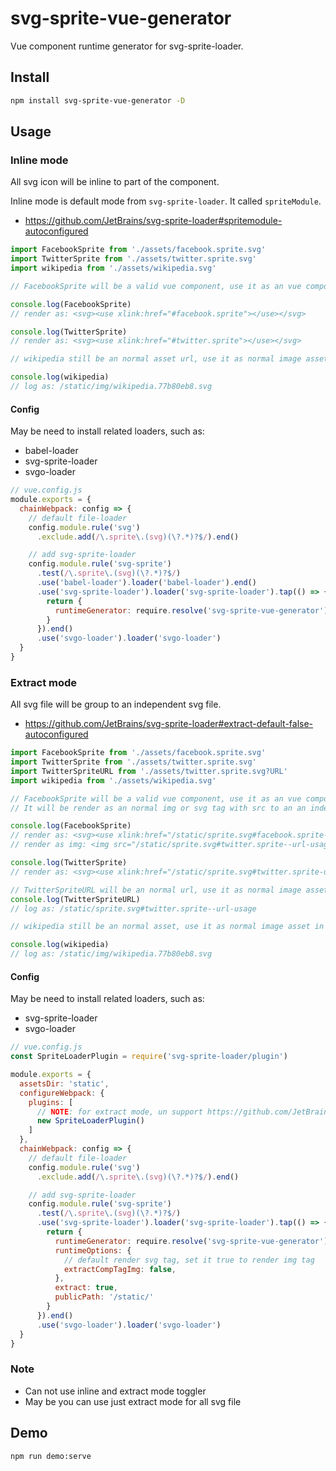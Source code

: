 # svg-sprite-vue-generator

Vue component runtime generator for svg-sprite-loader.

## Install

```sh
npm install svg-sprite-vue-generator -D
```

## Usage

### Inline mode

All svg icon will be inline to part of the component.

Inline mode is default mode from `svg-sprite-loader`. It called `spriteModule`.

- https://github.com/JetBrains/svg-sprite-loader#spritemodule-autoconfigured

```js
import FacebookSprite from './assets/facebook.sprite.svg'
import TwitterSprite from './assets/twitter.sprite.svg'
import wikipedia from './assets/wikipedia.svg'

// FacebookSprite will be a valid vue component, use it as an vue component

console.log(FacebookSprite)
// render as: <svg><use xlink:href="#facebook.sprite"></use></svg>

console.log(TwitterSprite)
// render as: <svg><use xlink:href="#twitter.sprite"></use></svg>

// wikipedia still be an normal asset url, use it as normal image asset url in html img tag or css background-image

console.log(wikipedia)
// log as: /static/img/wikipedia.77b80eb8.svg
```

#### Config

May be need to install related loaders, such as:

- babel-loader
- svg-sprite-loader
- svgo-loader

```js
// vue.config.js
module.exports = {
  chainWebpack: config => {
    // default file-loader
    config.module.rule('svg')
      .exclude.add(/\.sprite\.(svg)(\?.*)?$/).end()

    // add svg-sprite-loader
    config.module.rule('svg-sprite')
      .test(/\.sprite\.(svg)(\?.*)?$/)
      .use('babel-loader').loader('babel-loader').end()
      .use('svg-sprite-loader').loader('svg-sprite-loader').tap(() => {
        return {
          runtimeGenerator: require.resolve('svg-sprite-vue-generator'),
        }
      }).end()
      .use('svgo-loader').loader('svgo-loader')
  }
}
```

### Extract mode

All svg file will be group to an independent svg file.

- https://github.com/JetBrains/svg-sprite-loader#extract-default-false-autoconfigured

```js
import FacebookSprite from './assets/facebook.sprite.svg'
import TwitterSprite from './assets/twitter.sprite.svg'
import TwitterSpriteURL from './assets/twitter.sprite.svg?URL'
import wikipedia from './assets/wikipedia.svg'

// FacebookSprite will be a valid vue component, use it as an vue component
// It will be render as an normal img or svg tag with src to an an independent svg file(include all svg sprite)

console.log(FacebookSprite)
// render as: <svg><use xlink:href="/static/sprite.svg#facebook.sprite-usage"></use></svg>
// render as img: <img src="/static/sprite.svg#twitter.sprite--url-usage">

console.log(TwitterSprite)
// render as: <svg><use xlink:href="/static/sprite.svg#twitter.sprite-usage"></use></svg>

// TwitterSpriteURL will be an normal url, use it as normal image asset in html img tag or css background-image
console.log(TwitterSpriteURL)
// log as: /static/sprite.svg#twitter.sprite--url-usage

// wikipedia still be an normal asset, use it as normal image asset in html img tag or css background-image

console.log(wikipedia)
// log as: /static/img/wikipedia.77b80eb8.svg
```

#### Config

May be need to install related loaders, such as:

- svg-sprite-loader
- svgo-loader

```js
// vue.config.js
const SpriteLoaderPlugin = require('svg-sprite-loader/plugin')

module.exports = {
  assetsDir: 'static',
  configureWebpack: {
    plugins: [
      // NOTE: for extract mode, un support https://github.com/JetBrains/svg-sprite-loader#plain-sprite
      new SpriteLoaderPlugin()
    ]
  },
  chainWebpack: config => {
    // default file-loader
    config.module.rule('svg')
      .exclude.add(/\.sprite\.(svg)(\?.*)?$/).end()

    // add svg-sprite-loader
    config.module.rule('svg-sprite')
      .test(/\.sprite\.(svg)(\?.*)?$/)
      .use('svg-sprite-loader').loader('svg-sprite-loader').tap(() => {
        return {
          runtimeGenerator: require.resolve('svg-sprite-vue-generator'),
          runtimeOptions: {
            // default render svg tag, set it true to render img tag
            extractCompTagImg: false,
          },
          extract: true,
          publicPath: '/static/'
        }
      }).end()
      .use('svgo-loader').loader('svgo-loader')
  }
}
```


### Note

- Can not use inline and extract mode toggler
- May be you can use just extract mode for all svg file

## Demo

```sh
npm run demo:serve
```
